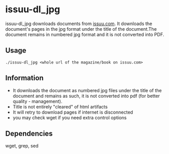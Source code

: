 # issuu-dl_jpg

issuu-dl_jpg downloads documents from [issuu.com](https://issuu.com). It downloads
the document's pages in the jpg format under the title of the document.The document 
remains in numbered jpg format and it is not converted into PDF. 

## Usage

```
./issuu-dl_jpg <whole url of the magazine/book on issuu.com>
```

## Information

- It downloads the document as numbered jpg files under the title of the document and remains as such,
  it is not converted into pdf (for better quality - management).
- Title is not entirely "cleared" of html artifacts
- It will retry to download pages if internet is disconnected
- you may check wget if you need extra control options 


## Dependencies

wget, grep, sed 
